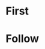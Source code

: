 # First

<!-- TODO -->
<!-- Obrázok z prepisu -->
<!-- ![first.png](first.png) -->

# Follow

<!-- TODO -->
<!-- Obrázok z prepisu -->
<!-- ![follow.png](follow.png) -->
